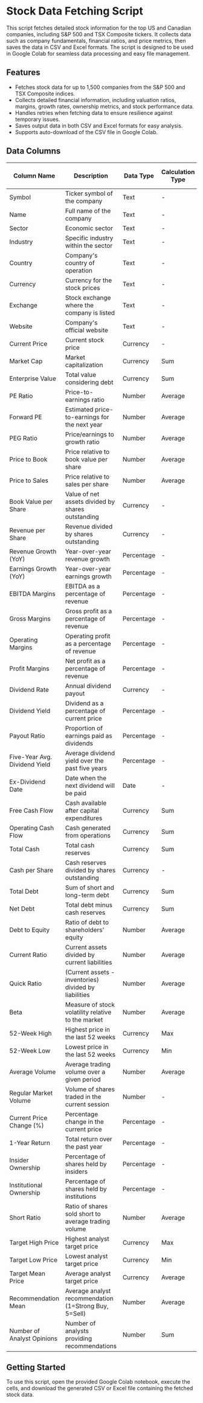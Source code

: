 # Stock Data Fetching Script

This script fetches detailed stock information for the top US and Canadian companies, including S&P 500 and TSX Composite tickers. It collects data such as company fundamentals, financial ratios, and price metrics, then saves the data in CSV and Excel formats. The script is designed to be used in Google Colab for seamless data processing and easy file management.

## Features
- Fetches stock data for up to 1,500 companies from the S&P 500 and TSX Composite indices.
- Collects detailed financial information, including valuation ratios, margins, growth rates, ownership metrics, and stock performance data.
- Handles retries when fetching data to ensure resilience against temporary issues.
- Saves output data in both CSV and Excel formats for easy analysis.
- Supports auto-download of the CSV file in Google Colab.

## Data Columns

| Column Name                        | Description                                             | Data Type       | Calculation Type          | Column in Sheet |
|------------------------------------|---------------------------------------------------------|-----------------|---------------------------|----------------|
| Symbol                             | Ticker symbol of the company                             | Text            | -                         | A              |
| Name                               | Full name of the company                                 | Text            | -                         | B              |
| Sector                             | Economic sector                                          | Text            | -                         | C              |
| Industry                           | Specific industry within the sector                      | Text            | -                         | D              |
| Country                            | Company's country of operation                           | Text            | -                         | E              |
| Currency                           | Currency for the stock prices                            | Text            | -                         | F              |
| Exchange                           | Stock exchange where the company is listed               | Text            | -                         | G              |
| Website                            | Company's official website                               | Text            | -                         | H              |
| Current Price                      | Current stock price                                      | Currency        | -                         | I              |
| Market Cap                         | Market capitalization                                    | Currency        | Sum                       | J              |
| Enterprise Value                   | Total value considering debt                             | Currency        | Sum                       | K              |
| PE Ratio                           | Price-to-earnings ratio                                  | Number          | Average                   | L              |
| Forward PE                         | Estimated price-to-earnings for the next year            | Number          | Average                   | M              |
| PEG Ratio                          | Price/earnings to growth ratio                           | Number          | Average                   | N              |
| Price to Book                      | Price relative to book value per share                   | Number          | Average                   | O              |
| Price to Sales                     | Price relative to sales per share                        | Number          | Average                   | P              |
| Book Value per Share               | Value of net assets divided by shares outstanding        | Currency        | -                         | Q              |
| Revenue per Share                  | Revenue divided by shares outstanding                    | Currency        | -                         | R              |
| Revenue Growth (YoY)               | Year-over-year revenue growth                            | Percentage      | -                         | S              |
| Earnings Growth (YoY)              | Year-over-year earnings growth                           | Percentage      | -                         | T              |
| EBITDA Margins                     | EBITDA as a percentage of revenue                        | Percentage      | -                         | U              |
| Gross Margins                      | Gross profit as a percentage of revenue                  | Percentage      | -                         | V              |
| Operating Margins                  | Operating profit as a percentage of revenue              | Percentage      | -                         | W              |
| Profit Margins                     | Net profit as a percentage of revenue                    | Percentage      | -                         | X              |
| Dividend Rate                      | Annual dividend payout                                   | Currency        | -                         | Y              |
| Dividend Yield                     | Dividend as a percentage of current price                | Percentage      | -                         | Z              |
| Payout Ratio                       | Proportion of earnings paid as dividends                 | Percentage      | -                         | AA             |
| Five-Year Avg. Dividend Yield      | Average dividend yield over the past five years          | Percentage      | -                         | AB             |
| Ex-Dividend Date                   | Date when the next dividend will be paid                 | Date            | -                         | AC             |
| Free Cash Flow                     | Cash available after capital expenditures                | Currency        | Sum                       | AD             |
| Operating Cash Flow                | Cash generated from operations                           | Currency        | Sum                       | AE             |
| Total Cash                         | Total cash reserves                                      | Currency        | Sum                       | AF             |
| Cash per Share                     | Cash reserves divided by shares outstanding              | Currency        | -                         | AG             |
| Total Debt                         | Sum of short and long-term debt                          | Currency        | Sum                       | AH             |
| Net Debt                           | Total debt minus cash reserves                           | Currency        | Sum                       | AI             |
| Debt to Equity                     | Ratio of debt to shareholders' equity                    | Number          | Average                   | AJ             |
| Current Ratio                      | Current assets divided by current liabilities            | Number          | Average                   | AK             |
| Quick Ratio                        | (Current assets - inventories) divided by liabilities    | Number          | Average                   | AL             |
| Beta                               | Measure of stock volatility relative to the market       | Number          | Average                   | AM             |
| 52-Week High                       | Highest price in the last 52 weeks                       | Currency        | Max                       | AN             |
| 52-Week Low                        | Lowest price in the last 52 weeks                        | Currency        | Min                       | AO             |
| Average Volume                     | Average trading volume over a given period               | Number          | Average                   | AP             |
| Regular Market Volume              | Volume of shares traded in the current session           | Number          | -                         | AQ             |
| Current Price Change (%)           | Percentage change in the current price                   | Percentage      | -                         | AR             |
| 1-Year Return                      | Total return over the past year                          | Percentage      | -                         | AS             |
| Insider Ownership                  | Percentage of shares held by insiders                    | Percentage      | -                         | AT             |
| Institutional Ownership            | Percentage of shares held by institutions                | Percentage      | -                         | AU             |
| Short Ratio                        | Ratio of shares sold short to average trading volume     | Number          | Average                   | AV             |
| Target High Price                  | Highest analyst target price                             | Currency        | Max                       | AW             |
| Target Low Price                   | Lowest analyst target price                              | Currency        | Min                       | AX             |
| Target Mean Price                  | Average analyst target price                             | Currency        | Average                   | AY             |
| Recommendation Mean                | Average analyst recommendation (1=Strong Buy, 5=Sell)    | Number          | Average                   | AZ             |
| Number of Analyst Opinions         | Number of analysts providing recommendations             | Number          | Sum                       | BA             |

## Getting Started

To use this script, open the provided Google Colab notebook, execute the cells, and download the generated CSV or Excel file containing the fetched stock data.

